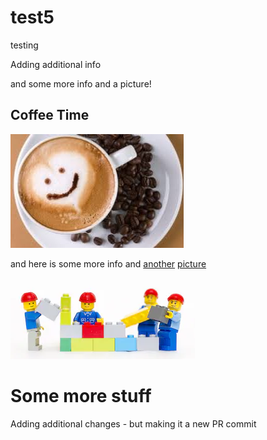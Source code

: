 # test5
testing

Adding additional info 

and some more info and a picture!

## Coffee Time
![coffee](coffee.jfif)

and here is some more info and <u>another</u> <ins>picture</ins>

![lego](legobuilder.PNG)

# Some more stuff

Adding additional changes - but making it a new PR commit 
